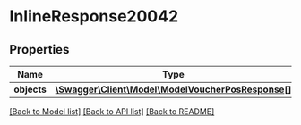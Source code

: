 # InlineResponse20042

## Properties
Name | Type | Description | Notes
------------ | ------------- | ------------- | -------------
**objects** | [**\Swagger\Client\Model\ModelVoucherPosResponse[]**](ModelVoucherPosResponse.md) |  | [optional] 

[[Back to Model list]](../../README.md#documentation-for-models) [[Back to API list]](../../README.md#documentation-for-api-endpoints) [[Back to README]](../../README.md)

